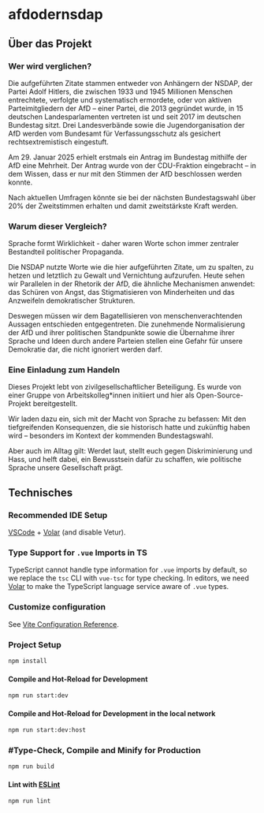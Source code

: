 # afdodernsdap

## Über das Projekt

### Wer wird verglichen?

Die aufgeführten Zitate stammen entweder von Anhängern der NSDAP, der Partei Adolf Hitlers, die zwischen 1933 und 1945 Millionen Menschen entrechtete, verfolgte und systematisch ermordete, oder von aktiven Parteimitgliedern der AfD – einer Partei, die 2013 gegründet wurde, in 15 deutschen Landesparlamenten vertreten ist und seit 2017 im deutschen Bundestag sitzt. Drei Landesverbände sowie die Jugendorganisation der AfD werden vom Bundesamt für Verfassungsschutz als gesichert rechtsextremistisch eingestuft.

Am 29. Januar 2025 erhielt erstmals ein Antrag im Bundestag mithilfe der AfD eine Mehrheit. Der Antrag wurde von der CDU-Fraktion eingebracht – in dem Wissen, dass er nur mit den Stimmen der AfD beschlossen werden konnte.

Nach aktuellen Umfragen könnte sie bei der nächsten Bundestagswahl über 20% der Zweitstimmen erhalten und damit zweitstärkste Kraft werden.

### Warum dieser Vergleich?

Sprache formt Wirklichkeit - daher waren Worte schon immer zentraler Bestandteil politischer Propaganda.

Die NSDAP nutzte Worte wie die hier aufgeführten Zitate, um zu spalten, zu hetzen und letztlich zu Gewalt und Vernichtung aufzurufen. Heute sehen wir Parallelen in der Rhetorik der AfD, die ähnliche Mechanismen anwendet: das Schüren von Angst, das Stigmatisieren von Minderheiten und das Anzweifeln demokratischer Strukturen.

Deswegen müssen wir dem Bagatellisieren von menschenverachtenden Aussagen entschieden entgegentreten. Die zunehmende Normalisierung der AfD und ihrer politischen Standpunkte sowie die Übernahme ihrer Sprache und Ideen durch andere Parteien stellen eine Gefahr für unsere Demokratie dar, die nicht ignoriert werden darf.

### Eine Einladung zum Handeln

Dieses Projekt lebt von zivilgesellschaftlicher Beteiligung. Es wurde von einer Gruppe von Arbeitskolleg\*innen initiiert und hier als Open-Source-Projekt bereitgestellt.

Wir laden dazu ein, sich mit der Macht von Sprache zu befassen: Mit den tiefgreifenden Konsequenzen, die sie historisch hatte und zukünftig haben wird – besonders im Kontext der kommenden Bundestagswahl.

Aber auch im Alltag gilt: Werdet laut, stellt euch gegen Diskriminierung und Hass, und helft dabei, ein Bewusstsein dafür zu schaffen, wie politische Sprache unsere Gesellschaft prägt.

## Technisches

### Recommended IDE Setup

[VSCode](https://code.visualstudio.com/) + [Volar](https://marketplace.visualstudio.com/items?itemName=Vue.volar) (and disable Vetur).

### Type Support for `.vue` Imports in TS

TypeScript cannot handle type information for `.vue` imports by default, so we replace the `tsc` CLI with `vue-tsc` for type checking. In editors, we need [Volar](https://marketplace.visualstudio.com/items?itemName=Vue.volar) to make the TypeScript language service aware of `.vue` types.

### Customize configuration

See [Vite Configuration Reference](https://vite.dev/config/).

### Project Setup

```sh
npm install
```

#### Compile and Hot-Reload for Development

```sh
npm run start:dev
```

#### Compile and Hot-Reload for Development in the local network

```sh
npm run start:dev:host
```

### #Type-Check, Compile and Minify for Production

```sh
npm run build
```

#### Lint with [ESLint](https://eslint.org/)

```sh
npm run lint
```
